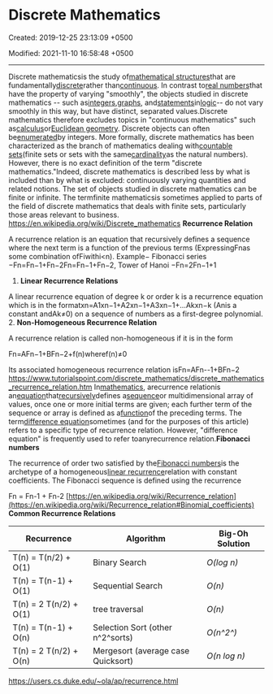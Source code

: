 # Discrete Mathematics

Created: 2019-12-25 23:13:09 +0500

Modified: 2021-11-10 16:58:48 +0500

---

Discrete mathematicsis the study of[mathematical structures](https://en.wikipedia.org/wiki/Mathematical_structures)that are fundamentally[discrete](https://en.wikipedia.org/wiki/Discrete_space)rather than[continuous](https://en.wikipedia.org/wiki/Continuous_function). In contrast to[real numbers](https://en.wikipedia.org/wiki/Real_number)that have the property of varying "smoothly", the objects studied in discrete mathematics -- such as[integers](https://en.wikipedia.org/wiki/Integer),[graphs](https://en.wikipedia.org/wiki/Graph_(discrete_mathematics)), and[statements](https://en.wikipedia.org/wiki/Statement_(logic))in[logic](https://en.wikipedia.org/wiki/Mathematical_logic)-- do not vary smoothly in this way, but have distinct, separated values.Discrete mathematics therefore excludes topics in "continuous mathematics" such as[calculus](https://en.wikipedia.org/wiki/Calculus)or[Euclidean geometry](https://en.wikipedia.org/wiki/Euclidean_geometry). Discrete objects can often be[enumerated](https://en.wikipedia.org/wiki/Enumeration)by integers. More formally, discrete mathematics has been characterized as the branch of mathematics dealing with[countable sets](https://en.wikipedia.org/wiki/Countable_set)(finite sets or sets with the same[cardinality](https://en.wikipedia.org/wiki/Cardinality)as the natural numbers). However, there is no exact definition of the term "discrete mathematics."Indeed, discrete mathematics is described less by what is included than by what is excluded: continuously varying quantities and related notions.
The set of objects studied in discrete mathematics can be finite or infinite. The termfinite mathematicsis sometimes applied to parts of the field of discrete mathematics that deals with finite sets, particularly those areas relevant to business.
<https://en.wikipedia.org/wiki/Discrete_mathematics>
**Recurrence Relation**

A recurrence relation is an equation that recursively defines a sequence where the next term is a function of the previous terms (ExpressingFnas some combination ofFiwithi<n).
Example− Fibonacci series −Fn=Fn−1+Fn−2Fn=Fn−1+Fn−2, Tower of Hanoi −Fn=2Fn−1+1
1.  **Linear Recurrence Relations**

A linear recurrence equation of degree k or order k is a recurrence equation which is in the formatxn=A1xn−1+A2xn−1+A3xn−1+...Akxn−k (Anis a constant andAk≠0) on a sequence of numbers as a first-degree polynomial.
2.  **Non-Homogeneous Recurrence Relation**

A recurrence relation is called non-homogeneous if it is in the form

Fn=AFn−1+BFn−2+f(n)wheref(n)≠0

Its associated homogeneous recurrence relation isFn=AFn--1+BFn−2
<https://www.tutorialspoint.com/discrete_mathematics/discrete_mathematics_recurrence_relation.htm>
In[mathematics](https://en.wikipedia.org/wiki/Mathematics), arecurrence relationis an[equation](https://en.wikipedia.org/wiki/Equation)that[recursively](https://en.wikipedia.org/wiki/Recursion)defines a[sequence](https://en.wikipedia.org/wiki/Sequence)or multidimensional array of values, once one or more initial terms are given; each further term of the sequence or array is defined as a[function](https://en.wikipedia.org/wiki/Function_(mathematics))of the preceding terms.
The term[difference equation](https://en.wikipedia.org/wiki/Recurrence_relation#Relationship_to_difference_equations_narrowly_defined)sometimes (and for the purposes of this article) refers to a specific type of recurrence relation. However, "difference equation" is frequently used to refer toanyrecurrence relation.**Fibonacci numbers**

The recurrence of order two satisfied by the[Fibonacci numbers](https://en.wikipedia.org/wiki/Fibonacci_number)is the archetype of a homogeneous[linear recurrence](https://en.wikipedia.org/wiki/Linear_recurrence)relation with constant coefficients. The Fibonacci sequence is defined using the recurrence

Fn = Fn-1 + Fn-2
[https://en.wikipedia.org/wiki/Recurrence_relation](https://en.wikipedia.org/wiki/Recurrence_relation#Binomial_coefficients)
**Common Recurrence Relations**

| **Recurrence**         | **Algorithm**                      | **Big-Oh Solution** |
|----------------------|----------------------------------|-----------------|
| T(n) = T(n/2) + O(1)   | Binary Search                      | *O(log n)*          |
| T(n) = T(n-1) + O(1)   | Sequential Search                  | *O(n)*              |
| T(n) = 2 T(n/2) + O(1) | tree traversal                     | *O(n)*              |
| T(n) = T(n-1) + O(n)   | Selection Sort (other n^2^sorts)  | *O(n^2^)*           |
| T(n) = 2 T(n/2) + O(n) | Mergesort (average case Quicksort) | *O(n log n)*        |
<https://users.cs.duke.edu/~ola/ap/recurrence.html>

